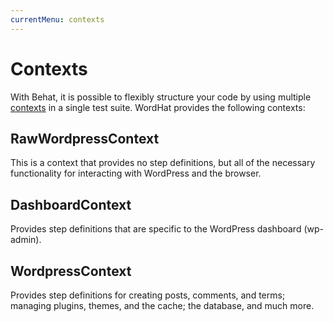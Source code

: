 ```yaml
---
currentMenu: contexts
---
```


# Contexts

With Behat, it is possible to flexibly structure your code by using multiple [contexts](http://docs.behat.org/en/latest/user_guide/context.html) in a single test suite. WordHat provides the following contexts:


## RawWordpressContext

This is a context that provides no step definitions, but all of the necessary functionality for interacting with WordPress and the browser.


## DashboardContext

Provides step definitions that are specific to the WordPress dashboard (wp-admin).


## WordpressContext

Provides step definitions for creating posts, comments, and terms; managing plugins, themes, and the cache; the database, and much more.
